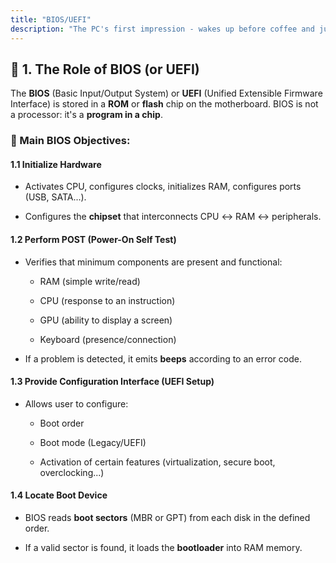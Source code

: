 ```yaml
---
title: "BIOS/UEFI"
description: "The PC's first impression - wakes up before coffee and judges your hardware choices"
---
```


## 🧠 1. **The Role of BIOS (or UEFI)**

The **BIOS** (Basic Input/Output System) or **UEFI** (Unified Extensible Firmware Interface) is stored in a **ROM** or **flash** chip on the motherboard. BIOS is not a processor: it's a **program in a chip**.

### 🎯 Main BIOS Objectives:

#### 1.1 Initialize Hardware

- Activates CPU, configures clocks, initializes RAM, configures ports (USB, SATA...).
    
- Configures the **chipset** that interconnects CPU ↔ RAM ↔ peripherals.
    

#### 1.2 Perform POST (Power-On Self Test)

- Verifies that minimum components are present and functional:
    
    - RAM (simple write/read)
        
    - CPU (response to an instruction)
        
    - GPU (ability to display a screen)
        
    - Keyboard (presence/connection)
        
- If a problem is detected, it emits **beeps** according to an error code.
    

#### 1.3 Provide Configuration Interface (UEFI Setup)

- Allows user to configure:
    
    - Boot order
        
    - Boot mode (Legacy/UEFI)
        
    - Activation of certain features (virtualization, secure boot, overclocking...)
        

#### 1.4 Locate Boot Device

- BIOS reads **boot sectors** (MBR or GPT) from each disk in the defined order.
    
- If a valid sector is found, it loads the **bootloader** into RAM memory.